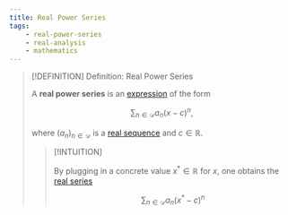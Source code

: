 ```yaml
---
title: Real Power Series
tags:
    - real-power-series
    - real-analysis
    - mathematics
---
```


>[!DEFINITION] Definition: Real Power Series
>
>A **real power series** is an [expression](../../../Formal%20Logic/Formal%20Languages.md) of the form
>
>$$
>\sum_{n\in \mathcal{D}} a_n (x-c)^n,
>$$
>
>where $(a_n)_{n \in \mathcal{D}}$ is a [real sequence](../Real%20Sequences/Real%20Sequences.md) and $c \in \mathbb{R}$.
>
>>[!INTUITION]
>>
>>By plugging in a concrete value $x^\ast \in \mathbb{R}$ for $x$, one obtains the [real series](../Real%20Series/Real%20Series.md)
>>
>>$$
>>\sum_{n \in \mathcal{D}} a_n (x^{\ast} - c)^n
>>$$
>>
>